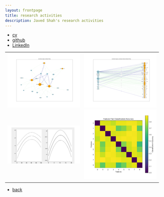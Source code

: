 ```yaml
---
layout: frontpage
title: research activities
description: Javed Shah's research activities
---
```


<div class="navbar">
  <div class="navbar-inner">
      <ul class="nav">
          <li><a href="{{ BASE_PATH }}/jshah-public.pdf">cv</a></li>
          <li><a href="https://github.com/javedmshah">github</a></li>
          <li><a href="https://linkedin.com/in/javedmaqboolshah">LinkedIn</a></li>
      </ul>
  </div>
</div>

<table class="wide">
<tr>
  <td class="left">
    <a href="pics/emotion_agency.html">
        <img style="float: center;" src="pics/final_coded_network_graph_emotion_agency.png" alt="Agency Network Graph" title="Feature Agency Network Modeling" />
    </a>
  </td>
  <td class="right">
  <a href="pics/emotion_agency.html">
      <img style="float: center;" src="pics/paper_final_coded_network_graph_emotion_agency.png" alt="Literature Review Network Graph" title="Feature Extraction from Literature Studies"/>
  </a>
  </td>
</tr>
<tr>
  <td class="left">
    <a href="pics/relheg.html">
        <img style="float: center;" src="pics/relheg.png" alt="logistic regression" title="Generalized Linear Models for computational sociology" />
    </a>
  </td>
  <td class="right">
  <a href="pics/gtfeature.html">
      <img style="float: center;" src="pics/gt_feature_classes.png" alt="Pairwise feature classification accuracy" title="Game theory for feature analysis"/>
  </a>
  </td>
</tr>
<tr>
  <td class="left">

  </td>
</tr>
</table>

<div class="navbar">
  <div class="navbar-inner">
      <ul class="nav">
          <li><a href="index.html">back</a></li>
      </ul>
  </div>
</div>
